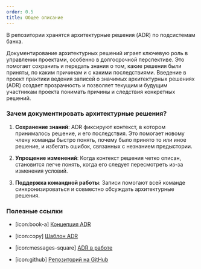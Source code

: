 ```yaml
---
order: 0.5
title: Общее описание
---
```


В  репозитории  хранятся архитектурные решения (ADR) по подсистемам банка.

Документирование архитектурных решений играет ключевую роль в управлении проектами, особенно в долгосрочной перспективе. Это помогает сохранить и передать знания о том, какие решения были приняты, по каким причинам и с какими последствиями. Введение в проект практики ведения записей о значимых архитектурных решениях (ADR) создает прозрачность и позволяет текущим и будущим участникам проекта понимать причины и следствия конкретных решений.

### Зачем документировать архитектурные решения?

1. **Сохранение знаний**: ADR фиксируют контекст, в котором принималось решение, и его последствия. Это помогает новому члену команды быстро понять, почему было принято то или иное решение, и избегать ошибок, связанных с незнанием предыстории.

2. **Упрощение изменений**: Когда контекст решения четко описан, становится легче понять, когда его следует пересмотреть из-за изменения условий.

3. **Поддержка командной работы**: Записи помогают всей команде синхронизироваться и совместно обсуждать архитектурные решения.

### Полезные ссылки

-  [icon:book-a] [Концепция ADR](./adr-0)

-  [icon:copy] [Шаблон ADR](./adr-template)

-  [icon:messages-square] [ADR в работе]()

-  [icon:github] [Репозиторий на GitHub]()